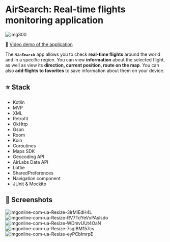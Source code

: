 # AirSearch: Real-time flights monitoring application
![img300](https://github.com/ddayker/AirSearch/assets/99595430/a25bc644-bc1b-4152-b19d-cd3dd3c86cc1)

:movie_camera: [Video demo of the application](https://drive.google.com/file/d/1csRYXqx0nlseOWVhtWu5FnCZH_WI3KaY/view?usp=drive_link)  


The ***`AirSearch`*** app allows you to check **real-time flights** around the world and in a specific region. You can view **information** about the selected flight, as well as view its **direction, current position, route on the map**. You can also **add flights to favorites** to save information about them on your device.

## ⭐ Stack
- Kotlin
- MVP
- XML
- Retrofit
- OkHttp
- Gson
- Room
- Koin
- Coroutines
- Maps SDK
- Geocoding API
- AirLabs Data API
- Lottie
- SharedPreferences
- Navigation component
- JUnit & Mockito

## 📱 Screenshots

![imgonline-com-ua-Resize-3IrMlEdH4L](https://github.com/GnuriaN/format-README/assets/99595430/dbdd104a-e432-4b22-b035-d21d08ee2d59)
![imgonline-com-ua-Resize-RV7TdYeVxPAslsdo](https://github.com/GnuriaN/format-README/assets/99595430/9af96370-de10-47ff-b0a2-d93c50d22f46)
![imgonline-com-ua-Resize-WDmvUUt4OaN](https://github.com/GnuriaN/format-README/assets/99595430/9c80179b-7b0b-4bca-b582-13981d9e71f9)
![imgonline-com-ua-Resize-7sgIBM157cs](https://github.com/GnuriaN/format-README/assets/99595430/844b8451-12d4-41ee-99e9-0e9eb3cb8f74)
![imgonline-com-ua-Resize-eyPCbImrpE](https://github.com/GnuriaN/format-README/assets/99595430/707098b6-b2c6-4eb8-982f-417f051332c3)
